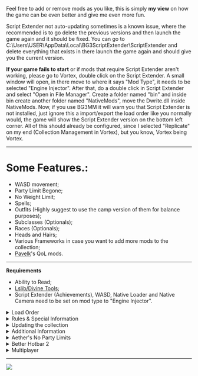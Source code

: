 Feel free to add or remove mods as you like, this is simply **my view** on how the game can be even better and give me even more fun.

Script Extender not auto-updating sometimes is a known issue, where the recommended is to go delete the previous versions and then launch the game again and it should be fixed. You can go to C:\Users\USER\AppData\Local\BG3ScriptExtender\ScriptExtender and delete everything that exists in there launch the game again and should give you the current version.

**If your game fails to start** or if mods that require Script Extender aren't working, please go to Vortex, double click on the Script Extender. A small window will open, in there move to where it says "Mod Type", it needs to be selected "Engine Injector". After that, do a double click in Script Extender and select "Open in File Manager". Create a folder named "bin" and inside bin create another folder named "NativeMods", move the Dwrite.dll inside NativeMods.
Now, if you use BG3MM it will warn you that Script Extender is not installed, just ignore this a import/export the load order like you normally would, the game will show the Script Extender version on the bottom left corner.
All of this should already be configured, since I selected "Replicate" on my end (Collection Management in Vortex), but you know, Vortex being Vortex.

***

# Some Features.:

- WASD movement;
- Party Limit Begone;
- No Weight Limit;
- Spells;
- Outfits (Highly suggest to use the camp version of them for balance purposes);
- Subclasses (Optionals);
- Races (Optionals);
- Heads and Hairs;
- Various Frameworks in case you want to add more mods to the collection;
- [Pavelk](https://www.nexusmods.com/users/703937)'s QoL mods.

***

**Requirements**

- Ability to Read;
- [Lslib/Divine Tools](https://github.com/Norbyte/lslib);
- Script Extender (Achievements),  WASD, Native Loader and Native Camera need to be set on mod type to "Engine Injector".

<details><summary>Load Order</summary>
My [Load Order](https://www.nexusmods.com/baldursgate3/mods/4009/) - Put the .lsx file in C:\Users{USERNAME}\AppData\Local\Larian Studios\Baldur's Gate 3\PlayerProfiles\Public or just import it in Vortex. There is also a .json file in case you are using BG3MM. If you use a Manager, after importing the load order, don't forget to  export it to the game.

<details><summary>Videos Showcasing the Import/Export</summary>
Vortex.:

https://www.youtube.com/watch?v=9lW5CkpHeH4

BG3MM.:\


https://www.youtube.com/watch?v=eWjIsDyDPxU
</details>

Load order is important and is the cause of most problems. Important points:

![Load Order Concept](https://i.imgur.com/bAGadzL.png)
</details>

<details><summary>Rules & Special Information</summary>
- On Graphical Settings, the option "Animation Level of Detail" needs to be set to "High" otherwise you will have issues with heads/hairs.
- [Better Hotbar 2](https://www.nexusmods.com/baldursgate3/mods/2417), [Slightly Better Trade Menu](https://www.nexusmods.com/baldursgate3/mods/1893), [Slightly Better Topbar](https://www.nexusmods.com/baldursgate3/mods/2790), [Dynamic Sidebar](https://www.nexusmods.com/baldursgate3/mods/2668), [Better Hints and New Loading Screens](https://www.nexusmods.com/baldursgate3/mods/816) are the 16:9 aspect ratio version. You can manually download another version if your screen is not 16:9 aspect ratio, but it may or may not disable co-op if not using the same as friends (not tested, since I use the 16:9).
- If Prompted on "Manage Rules" Load Detailed Lae'zel **After** Better Gith Body and Smooth Gith Body and Load Better Gith Body **after** Smooth Gith Body (check media). You need the three mods, otherwise you will have neck seems.
- All of [Pavelk](https://www.nexusmods.com/users/703937) (Caites)'s mods were selected to Replacers (Mod Type on Vortex). Same happened for [Trips' Old Shader Pack](https://www.nexusmods.com/baldursgate3/mods/4752), [Distinctive Dyes](https://www.nexusmods.com/baldursgate3/mods/4003), [Plus UI](https://www.nexusmods.com/baldursgate3/mods/4273) and [Elves Sit to Trance](https://www.nexusmods.com/baldursgate3/mods/5060).
- All texture mods (they start with a "Generated" folder) were turned into Loose Files (Mod Type on Vortex).
- Some mods are *inactive* after importing the load order on BG3MM, this is intended (those are the same mods that were made replacers on mod type). Check the media to see which mods I have *inactive*.
- [Camp Event Notifications](https://www.nexusmods.com/baldursgate3/mods/1879) makes an exclamation point appear on the top of your character head, meaning that you have long rest events queued up.
</details>

<details><summary>Updating the collection</summary>
- Everytime you update/add/remove mods, you should press "Purge" and then "Deploy" and apply the newest load order.
- Another tip for Updating the Collection, go to profiles, create a new profile. Change to that profile. Add the Collection again to Vortex and then after this new adding is done, you can remove the previous collection without selecting anything (don't remove the mods or archives, otherwise you will have to download everything again).
- After an Update if you find missing textures on bodies (or they turn black, it is more common amongst users to happen to Shadowheart) remove all of the shader mods, auto-reinstall the missing collection files, purge (accept any external changes reported), redeploy, import the load order lsx file. Great tip by [oranhayes](https://www.nexusmods.com/users/942833). The shader mods are the following.:
- [Trips' Old Shader Pack](https://www.nexusmods.com/baldursgate3/mods/4752);
- [Player and NPC - Old Shaders](https://www.nexusmods.com/baldursgate3/mods/4821);
- [Companions - Old Shaders](https://www.nexusmods.com/baldursgate3/mods/4774).
</details>

<details><summary>Additional Information</summary>
- Make sure everything is installed in the same drive ! e.g. Game, mods and mod manager all installed on (C:) (also not recommended to use an external driver).
- If asked by Vortex if you wish to install as replacer, please do so.
- If your Script Extender is having issues (not working or not updating) you can go to C:\Users\USER\AppData\Local\BG3ScriptExtender\ScriptExtender and delete everything that exists in there launch the game again and should give you the current version.
- After revision 235 if you are using bg3mm and import the .json, you will see a bunch of mods on the inactive side (left side), this is also intented and leave them there. Don't worry, the mods are working properly.
- Go to your Vortex Staging Folder, type "info" on search bar and you will see a bunch of "info.json" files, select them all and delete them, this will make your Vortex a bit faster and will resolve some conflicts.
- This collection is not compatible with any mods that use textures from Patch #5 onwards, this happens due to having the Shader mods, which makes the textures the previous ones (before Patch #5) if you want to use mods that have textures from current game version, you can delete/disable the Shader mods, take in mind that the Gith Textures or Orc Textures will no longer work.
- **Party Limit Begone.:** \
  **Camp sleeping bug**: Use one of the awake companions and talk to Lae'zel or reduce your party size to 4 before resting.\
  **Grymforge Map transition:** Reduce your party size to 4 members before sailing with the boat. If you already used it and your characters are stuck, dismiss the ones that are with you and sail back and forth to unstuck the rest.\
  Note: After using the boat a timed quest is triggered and going to camp will progess it.
- If your game is too difficult, you can disable the [Combat Extender](https://www.nexusmods.com/baldursgate3/mods/5207).
- The exlamation point on top of your character head is due to [Camp Event Notifications](https://www.nexusmods.com/baldursgate3/mods/1879), basically tells you if you long rest now a scene will play out and if the exlamation point persists, means that you have more scenes on long rest.
- The mod that shows character approval on dialogue choices is called [OIO - Overexplained Interaction Options](https://www.nexusmods.com/baldursgate3/mods/2631), tells you when you win or lose approval from companions and also tells you when you can start a romance or end it with certain dialogue choices.
</details>

<details><summary>Aether's No Party Limits</summary>
**KNOWN ISSUES**\
The game was created with the intention of only ever having three total companions at a time, and because of that, there are a few issues that can arise. I will list them here:\
\
***Issue #1: Conversation Party Limits***\
Conversations are limited to the character speaking, and three party members. The game determines this based on who is closest to the speaker at the time of the conversation's initiation. Make sure to save often, so you can reload if you accidentally enter into a conversation without the party member you wanted for it.\
\
***Issue #2: Grymforge Boat Ride***\
The boat ride to Grymforge is scripted to only allow four party members, and so if you try to bring along more than four, some will get stuck at the dock, and not proceed across the river.\
\
The method for getting your characters across safely is listed below. If done correctly, all party members will cross the river safely. If done incorrectly, your party may turn invisible and become un-interactable. Create a save before using the boat, and follow these steps carefully:

- Unlink your party into groups of four or less.
- With the main group of four(the characters you wish to experience the dialogue while on the boat), take the boat ride to Grymforge, and grab the immediate waypoint located there.
- Now switch to the group left behind, and use the waypoint to teleport them over.

If for some reason your characters become invisible despite the method provided above, or you chose not to follow it, you can do this:

- Group the main character up with the invisible party members, and ungroup all visible party members. Then use the large Grymforge boat to cross the lake multiple times. Make sure you only have a party total of four. Continue crossing the lake until all members are visible.\\

***Issue #3: Sleeping Bug***\
There is a small chance that some party members will not wake up after a long rest. Here's how you can fix it:

- Switch to Lae'zel, or have an awake party member speak with her.
- Alternatively, use the Group Hide(Shift+C on keyboard) feature.\\

***Issue #4: Mod Isn't Working***\
If for some reason you have installed the mod but it is not functioning, try these things:

- Make sure you have the Script Extender installed.
- Save and Load your game.
- If that does not work, manually run the commands by following the instructions in the pinned comment.\\

***Issue #5: Crashing during Act 3***\
There have been reports of crashing during Act 3 if you have too many party members with you, and your PC has an older CPU. If you experience common crashes while taking every party member, try reducing your party size, and it might fix the issue.\
\
Thanks to [Aetherpoint](https://www.nexusmods.com/users/13669385) for such careful explanation on his [modpage](https://www.nexusmods.com/baldursgate3/mods/3479).
</details>

<details><summary>Better Hotbar 2</summary>
If you are having issues where you can't see your recast abilities in your hotbar (E.g. Speak with the Dead, Hex, etc), follow the following gif.:\
![](https://i.imgur.com/BHyN6Lz.gif)
</details>

<details><summary>Multiplayer</summary>
Multiplayer: **IT DOES WORK!** I only play BG3 Co-Op, I made the Collection to play with my friend initially. But if for some reason you can't connect to your friends or your friends to you, you all have to make sure everything is okay, needs to be the exact same. Same mod versions, same load order, same mods, same game version, SE version, some mods need to be set engine injector. Check game files, otherwise could break it also. Don't have any mods in the right side of BG3MM (also known as inactive, but like BG3MM mentions, those mods are not totally inactive).\
[DuchessDesigns](https://www.nexusmods.com/users/6850726): Be sure to update the dependencies for the QoL collection in your load order (if you don't see a red structure tree, click the gear icon in the top right and select dependencies) and scroll down until you see the mod name in red and click the '-' button to the right and deploy!
</details>

***

[![](https://storage.ko-fi.com/cdn/kofi2.png)](https://ko-fi.com/saigofu)
